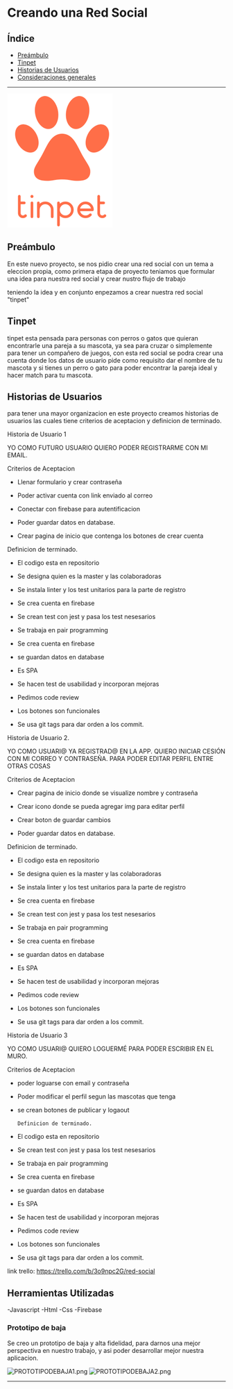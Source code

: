 # Creando una Red Social

## Índice

* [Preámbulo](#preámbulo)
* [Tinpet](#Tinpet)
* [Historias de Usuarios](#Historias-de-Usuarios)
* [Consideraciones generales](#consideraciones-generales)


***
![tinpet.png](/tinpet.png)

## Preámbulo

  En este nuevo proyecto, se nos pidio crear una red social con un tema a eleccion propia, como primera etapa de proyecto teniamos que formular una idea para nuestra red social y crear nustro flujo de trabajo 

  teniendo la idea y en conjunto enpezamos a crear nuestra red social "tinpet"


## Tinpet

tinpet esta pensada para personas con perros o gatos que quieran encontrarle una pareja a su mascota, ya sea para cruzar o simplemente para tener un compañero de juegos, con esta red social se podra crear una cuenta donde los datos de usuario pide como requisito dar el nombre de tu mascota y si tienes un perro o gato para poder encontrar la pareja ideal y hacer match para tu mascota.   

## Historias de Usuarios

 para tener una mayor organizacion en este proyecto creamos historias de usuarios las cuales tiene criterios de aceptacion y definicion de terminado.

 Historia de Usuario 1 

 YO COMO FUTURO USUARIO QUIERO PODER REGISTRARME CON MI EMAIL.

Criterios de Aceptacion

- Llenar formulario y crear contraseña

- Poder activar cuenta con link enviado al correo

- Conectar con firebase para autentificacion

- Poder guardar datos en database.

- Crear pagina de inicio que contenga los botones de crear cuenta  

Definicion de terminado.


- El codigo esta en repositorio

- Se designa quien es la master y las colaboradoras 

- Se instala linter y los test unitarios para la parte de registro 

- Se crea cuenta en firebase 

- Se crean test con jest y pasa los test nesesarios 

- Se trabaja en pair programming

- Se crea cuenta en firebase

- se guardan datos en database 

- Es SPA

- Se hacen test de usabilidad y incorporan mejoras 

- Pedimos code review

- Los botones son funcionales 

- Se usa git tags para dar orden a los commit.

Historia de Usuario 2.

YO COMO USUARI@ YA REGISTRAD@ EN LA APP. QUIERO INICIAR CESIÓN CON MI CORREO Y CONTRASEÑA. PARA PODER EDITAR PERFIL ENTRE OTRAS COSAS

Criterios de Aceptacion

- Crear pagina de inicio donde se visualize nombre y 
  contraseña

- Crear icono donde se pueda agregar img para editar perfil

- Crear boton de guardar cambios 

- Poder guardar datos en database.


Definicion de terminado.


- El codigo esta en repositorio

- Se designa quien es la master y las colaboradoras 

- Se instala linter y los test unitarios para la parte de registro 

- Se crea cuenta en firebase 

- Se crean test con jest y pasa los test nesesarios 

- Se trabaja en pair programming

- Se crea cuenta en firebase

- se guardan datos en database 

- Es SPA

- Se hacen test de usabilidad y incorporan mejoras 

- Pedimos code review

- Los botones son funcionales 

- Se usa git tags para dar orden a los commit.


Historia de Usuario 3

YO COMO USUARI@ QUIERO LOGUERMÉ PARA PODER ESCRIBIR EN EL MURO.

Criterios de Aceptacion

- poder loguarse con email y contraseña

- Poder modificar el perfil segun las mascotas que tenga 


- se crean botones de publicar y logaout

  
      Definicion de terminado.


- El codigo esta en repositorio
 
- Se crean test con jest y pasa los test nesesarios 

- Se trabaja en pair programming

- Se crea cuenta en firebase

- se guardan datos en database 

- Es SPA

- Se hacen test de usabilidad y incorporan mejoras 

- Pedimos code review

- Los botones son funcionales 

- Se usa git tags para dar orden a los commit.

link trello: https://trello.com/b/3o9npc2G/red-social

## Herramientas Utilizadas

-Javascript
-Html
-Css
-Firebase

### Prototipo de baja 

Se creo un prototipo de baja y alta fidelidad, para darnos una mejor perspectiva en nuestro trabajo, y asi poder desarrollar mejor nuestra aplicacion.

![PROTOTIPODEBAJA1.png](/PROTOTIPODEBAJA1.png)
![PROTOTIPODEBAJA2.png](/PROTOTIPODEBAJA2.png)



***
